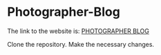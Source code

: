 # Photographer-Blog

The link to the website is: <a href="https://project3-eosin.vercel.app/">PHOTOGRAPHER BLOG</a>

Clone the repository. Make the necessary changes.
